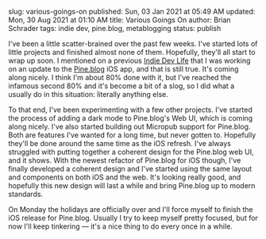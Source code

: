 slug: various-goings-on
published: Sun, 03 Jan 2021 at 05:49 AM
updated: Mon, 30 Aug 2021 at 01:10 AM
title: Various Goings On
author: Brian Schrader
tags: indie dev, pine.blog, metablogging
status: publish

I've been a little scatter-brained over the past few weeks. I've started lots of little projects and finished almost none of them. Hopefully, they'll all start to wrap up soon. I mentioned on a previous [Indie Dev Life][1] that I was working on an update to the [Pine.blog][2] iOS app, and that is still true. It's coming along nicely. I think I'm about 80% done with it, but I've reached the infamous second 80% and it's become a bit of a slog, so I did what a usually do in this situation: literally anything else.

To that end, I've been experimenting with a few other projects. I've started the process of adding a dark mode to Pine.blog's Web UI, which is coming along nicely. I've also started building out Micropub support for Pine.blog. Both are features I've wanted for a long time, but never gotten to. Hopefully they'll be done around the same time as the iOS refresh. I've always struggled with putting together a coherent design for the Pine.blog web UI, and it shows. With the newest refactor of Pine.blog for iOS though, I've finally developed a coherent design and I've started using the same layout and components on both iOS and the web. It's looking really good, and hopefully this new design will last a while and bring Pine.blog up to modern standards.

On Monday the holidays are officially over and I'll force myself to finish the iOS release for Pine.blog. Usually I try to keep myself pretty focused, but for now I'll keep tinkering &mdash; it's a nice thing to do every once in a while.

[1]: https://indiedevlife.fm
[2]: https://pine.blog
